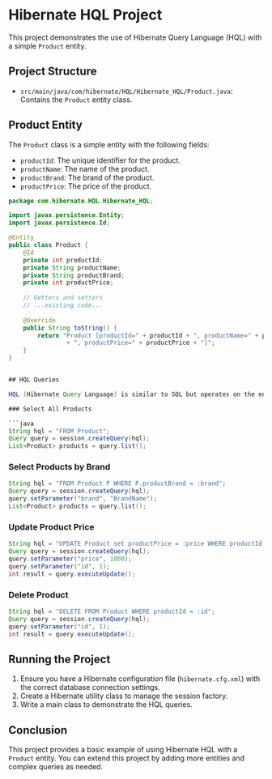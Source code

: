 # Hibernate HQL Project

This project demonstrates the use of Hibernate Query Language (HQL) with a simple `Product` entity.

## Project Structure

- `src/main/java/com/hibernate/HQL/Hibernate_HQL/Product.java`: Contains the `Product` entity class.

## Product Entity

The `Product` class is a simple entity with the following fields:
- `productId`: The unique identifier for the product.
- `productName`: The name of the product.
- `productBrand`: The brand of the product.
- `productPrice`: The price of the product.

```java
package com.hibernate.HQL.Hibernate_HQL;

import javax.persistence.Entity;
import javax.persistence.Id;

@Entity
public class Product {
    @Id
    private int productId;
    private String productName;
    private String productBrand;
    private int productPrice;
    
    // Getters and setters
    // ...existing code...
    
    @Override
    public String toString() {
        return "Product [productId=" + productId + ", productName=" + productName + ", productBrand=" + productBrand
                + ", productPrice=" + productPrice + "]";
    }
}


## HQL Queries

HQL (Hibernate Query Language) is similar to SQL but operates on the entity objects rather than directly on database tables. Here are some examples of HQL queries you can use with the `Product` entity:

### Select All Products

```java
String hql = "FROM Product";
Query query = session.createQuery(hql);
List<Product> products = query.list();
```

### Select Products by Brand

```java
String hql = "FROM Product P WHERE P.productBrand = :brand";
Query query = session.createQuery(hql);
query.setParameter("brand", "BrandName");
List<Product> products = query.list();
```

### Update Product Price

```java
String hql = "UPDATE Product set productPrice = :price WHERE productId = :id";
Query query = session.createQuery(hql);
query.setParameter("price", 1000);
query.setParameter("id", 1);
int result = query.executeUpdate();
```

### Delete Product

```java
String hql = "DELETE FROM Product WHERE productId = :id";
Query query = session.createQuery(hql);
query.setParameter("id", 1);
int result = query.executeUpdate();
```

## Running the Project

1. Ensure you have a Hibernate configuration file (`hibernate.cfg.xml`) with the correct database connection settings.
2. Create a Hibernate utility class to manage the session factory.
3. Write a main class to demonstrate the HQL queries.

## Conclusion

This project provides a basic example of using Hibernate HQL with a `Product` entity. You can extend this project by adding more entities and complex queries as needed.
